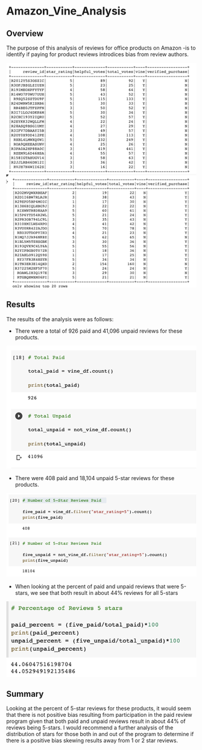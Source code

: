 # Amazon_Vine_Analysis

## Overview 

The purpose of this analysis of reviews for office products on Amazon -is to identify if paying for product reviews introdices bias from review authors. 

![vine.png](vine.png) ![not_vine.png](not_vine.png) 

## Results 
The results of the analysis were as follows: 

- There were a total of 926 paid and 41,096 unpaid reviews for these products. 

![total_scores.png](total_scores.png)

- There were 408 paid and 18,104 unpaid 5-star reviews for these products. 

![5_stars.png](5_stars.png) 

- When looking at the percent of paid and unpaid reviews that were 5-stars, we see that both result in about 44% reviews for all 5-stars 

![percent.png](percent.png) 



## Summary

Looking at the percent of 5-star reviews for these products, it would seem that there is not positive bias resulting from participation in the paid review program given that both paid and unpaid reviews result in about 44% of reviews being 5-stars. I would recommend a further analysis of the distribution of stars for those both in and out of the program to determine if there is a positive bias skewing results away from 1 or 2 star reviews. 

